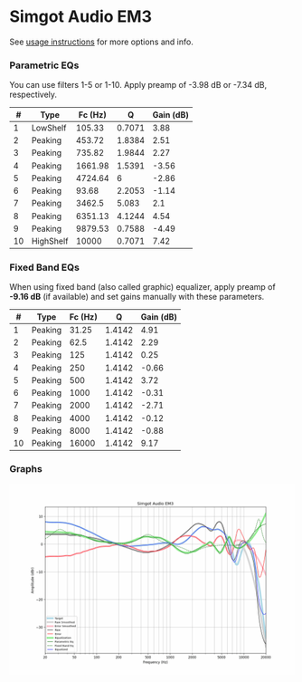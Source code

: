 # Simgot Audio EM3
See [usage instructions](https://github.com/jaakkopasanen/AutoEq#usage) for more options and info.

### Parametric EQs
You can use filters 1-5 or 1-10. Apply preamp of -3.98 dB or -7.34 dB, respectively.

|   # | Type      |   Fc (Hz) |      Q |   Gain (dB) |
|-----|-----------|-----------|--------|-------------|
|   1 | LowShelf  |    105.33 | 0.7071 |        3.88 |
|   2 | Peaking   |    453.72 | 1.8384 |        2.51 |
|   3 | Peaking   |    735.82 | 1.9844 |        2.27 |
|   4 | Peaking   |   1661.98 | 1.5391 |       -3.56 |
|   5 | Peaking   |   4724.64 | 6      |       -2.86 |
|   6 | Peaking   |     93.68 | 2.2053 |       -1.14 |
|   7 | Peaking   |   3462.5  | 5.083  |        2.1  |
|   8 | Peaking   |   6351.13 | 4.1244 |        4.54 |
|   9 | Peaking   |   9879.53 | 0.7588 |       -4.49 |
|  10 | HighShelf |  10000    | 0.7071 |        7.42 |

### Fixed Band EQs
When using fixed band (also called graphic) equalizer, apply preamp of **-9.16 dB** (if available) and set gains manually with these parameters.

|   # | Type    |   Fc (Hz) |      Q |   Gain (dB) |
|-----|---------|-----------|--------|-------------|
|   1 | Peaking |     31.25 | 1.4142 |        4.91 |
|   2 | Peaking |     62.5  | 1.4142 |        2.29 |
|   3 | Peaking |    125    | 1.4142 |        0.25 |
|   4 | Peaking |    250    | 1.4142 |       -0.66 |
|   5 | Peaking |    500    | 1.4142 |        3.72 |
|   6 | Peaking |   1000    | 1.4142 |       -0.31 |
|   7 | Peaking |   2000    | 1.4142 |       -2.71 |
|   8 | Peaking |   4000    | 1.4142 |       -0.12 |
|   9 | Peaking |   8000    | 1.4142 |       -0.88 |
|  10 | Peaking |  16000    | 1.4142 |        9.17 |

### Graphs
![](./Simgot%20Audio%20EM3.png)
